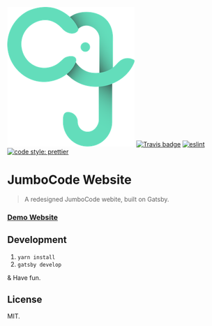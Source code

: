 ![JumboCode Logo](./media/icon.png)
[![Travis badge](https://travis-ci.org/JumboCode/jumbocode-website-overhaul.svg?branch=master)](https://travis-ci.org/JumboCode/jumbocode-website-overhaul)
[![eslint](https://img.shields.io/badge/eslint-enabled-green.svg)](https://eslint.org/)
[![code style: prettier](https://img.shields.io/badge/code_style-prettier-ff69b4.svg)](https://github.com/prettier/prettier)

# JumboCode Website

> A redesigned JumboCode webite, built on Gatsby.

### [Demo Website](https://jumbocode.netlify.com/)

## Development

1. `yarn install`
2. `gatsby develop`

& Have fun.

## License

MIT.

